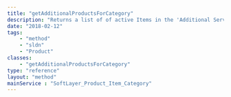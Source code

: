 ```yaml
---
title: "getAdditionalProductsForCategory"
description: "Returns a list of of active Items in the 'Additional Services' package with their active prices for a given product item category and sorts them by price."
date: "2018-02-12"
tags:
    - "method"
    - "sldn"
    - "Product"
classes:
    - "getAdditionalProductsForCategory"
type: "reference"
layout: "method"
mainService : "SoftLayer_Product_Item_Category"
---
```

